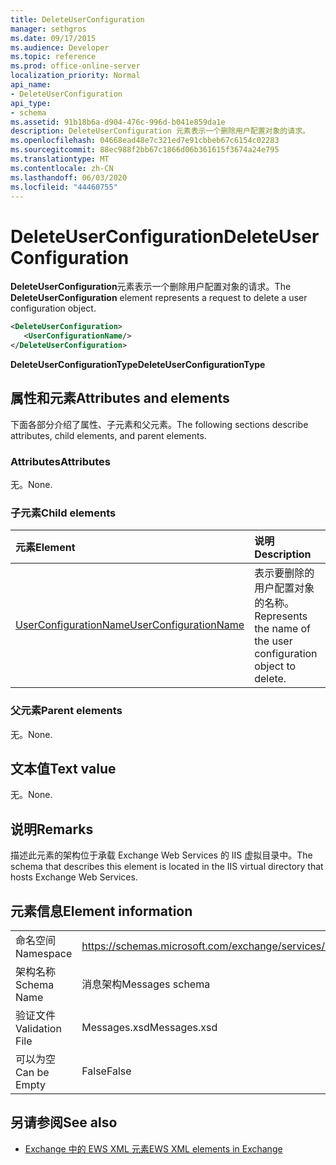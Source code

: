 ```yaml
---
title: DeleteUserConfiguration
manager: sethgros
ms.date: 09/17/2015
ms.audience: Developer
ms.topic: reference
ms.prod: office-online-server
localization_priority: Normal
api_name:
- DeleteUserConfiguration
api_type:
- schema
ms.assetid: 91b18b6a-d904-476c-996d-b041e859da1e
description: DeleteUserConfiguration 元素表示一个删除用户配置对象的请求。
ms.openlocfilehash: 04668ead48e7c321ed7e91cbbeb67c6154c02283
ms.sourcegitcommit: 88ec988f2bb67c1866d06b361615f3674a24e795
ms.translationtype: MT
ms.contentlocale: zh-CN
ms.lasthandoff: 06/03/2020
ms.locfileid: "44460755"
---
```

# <a name="deleteuserconfiguration"></a><span data-ttu-id="c0c41-103">DeleteUserConfiguration</span><span class="sxs-lookup"><span data-stu-id="c0c41-103">DeleteUserConfiguration</span></span>

<span data-ttu-id="c0c41-104">**DeleteUserConfiguration**元素表示一个删除用户配置对象的请求。</span><span class="sxs-lookup"><span data-stu-id="c0c41-104">The **DeleteUserConfiguration** element represents a request to delete a user configuration object.</span></span> 
  
```xml
<DeleteUserConfiguration>
   <UserConfigurationName/>
</DeleteUserConfiguration>
```

 <span data-ttu-id="c0c41-105">**DeleteUserConfigurationType**</span><span class="sxs-lookup"><span data-stu-id="c0c41-105">**DeleteUserConfigurationType**</span></span>
## <a name="attributes-and-elements"></a><span data-ttu-id="c0c41-106">属性和元素</span><span class="sxs-lookup"><span data-stu-id="c0c41-106">Attributes and elements</span></span>

<span data-ttu-id="c0c41-107">下面各部分介绍了属性、子元素和父元素。</span><span class="sxs-lookup"><span data-stu-id="c0c41-107">The following sections describe attributes, child elements, and parent elements.</span></span>
  
### <a name="attributes"></a><span data-ttu-id="c0c41-108">Attributes</span><span class="sxs-lookup"><span data-stu-id="c0c41-108">Attributes</span></span>

<span data-ttu-id="c0c41-109">无。</span><span class="sxs-lookup"><span data-stu-id="c0c41-109">None.</span></span>
  
### <a name="child-elements"></a><span data-ttu-id="c0c41-110">子元素</span><span class="sxs-lookup"><span data-stu-id="c0c41-110">Child elements</span></span>

|<span data-ttu-id="c0c41-111">**元素**</span><span class="sxs-lookup"><span data-stu-id="c0c41-111">**Element**</span></span>|<span data-ttu-id="c0c41-112">**说明**</span><span class="sxs-lookup"><span data-stu-id="c0c41-112">**Description**</span></span>|
|:-----|:-----|
|[<span data-ttu-id="c0c41-113">UserConfigurationName</span><span class="sxs-lookup"><span data-stu-id="c0c41-113">UserConfigurationName</span></span>](userconfigurationname.md) <br/> |<span data-ttu-id="c0c41-114">表示要删除的用户配置对象的名称。</span><span class="sxs-lookup"><span data-stu-id="c0c41-114">Represents the name of the user configuration object to delete.</span></span>  <br/> |
   
### <a name="parent-elements"></a><span data-ttu-id="c0c41-115">父元素</span><span class="sxs-lookup"><span data-stu-id="c0c41-115">Parent elements</span></span>

<span data-ttu-id="c0c41-116">无。</span><span class="sxs-lookup"><span data-stu-id="c0c41-116">None.</span></span>
  
## <a name="text-value"></a><span data-ttu-id="c0c41-117">文本值</span><span class="sxs-lookup"><span data-stu-id="c0c41-117">Text value</span></span>

<span data-ttu-id="c0c41-118">无。</span><span class="sxs-lookup"><span data-stu-id="c0c41-118">None.</span></span>
  
## <a name="remarks"></a><span data-ttu-id="c0c41-119">说明</span><span class="sxs-lookup"><span data-stu-id="c0c41-119">Remarks</span></span>

<span data-ttu-id="c0c41-120">描述此元素的架构位于承载 Exchange Web Services 的 IIS 虚拟目录中。</span><span class="sxs-lookup"><span data-stu-id="c0c41-120">The schema that describes this element is located in the IIS virtual directory that hosts Exchange Web Services.</span></span>
  
## <a name="element-information"></a><span data-ttu-id="c0c41-121">元素信息</span><span class="sxs-lookup"><span data-stu-id="c0c41-121">Element information</span></span>

|||
|:-----|:-----|
|<span data-ttu-id="c0c41-122">命名空间</span><span class="sxs-lookup"><span data-stu-id="c0c41-122">Namespace</span></span>  <br/> |https://schemas.microsoft.com/exchange/services/2006/messages  <br/> |
|<span data-ttu-id="c0c41-123">架构名称</span><span class="sxs-lookup"><span data-stu-id="c0c41-123">Schema Name</span></span>  <br/> |<span data-ttu-id="c0c41-124">消息架构</span><span class="sxs-lookup"><span data-stu-id="c0c41-124">Messages schema</span></span>  <br/> |
|<span data-ttu-id="c0c41-125">验证文件</span><span class="sxs-lookup"><span data-stu-id="c0c41-125">Validation File</span></span>  <br/> |<span data-ttu-id="c0c41-126">Messages.xsd</span><span class="sxs-lookup"><span data-stu-id="c0c41-126">Messages.xsd</span></span>  <br/> |
|<span data-ttu-id="c0c41-127">可以为空</span><span class="sxs-lookup"><span data-stu-id="c0c41-127">Can be Empty</span></span>  <br/> |<span data-ttu-id="c0c41-128">False</span><span class="sxs-lookup"><span data-stu-id="c0c41-128">False</span></span>  <br/> |
   
## <a name="see-also"></a><span data-ttu-id="c0c41-129">另请参阅</span><span class="sxs-lookup"><span data-stu-id="c0c41-129">See also</span></span>

- [<span data-ttu-id="c0c41-130">Exchange 中的 EWS XML 元素</span><span class="sxs-lookup"><span data-stu-id="c0c41-130">EWS XML elements in Exchange</span></span>](ews-xml-elements-in-exchange.md)

